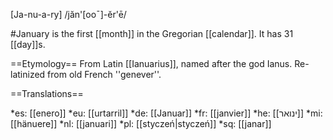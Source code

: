 [Ja-nu-a-ry] /jăn'[ooˉ]-ĕr'ē/

#January is the first [[month]] in the Gregorian [[calendar]]. It has 31 [[day]]s.

==Etymology==
From Latin [[Ianuarius]], named after the god Ianus. Re-latinized from old French ''genever''.

==Translations==

*es: [[enero]]
*eu: [[urtarril]]
*de: [[Januar]]
*fr: [[janvier]]
*he: [[ינואר]]
*mi: [[hänuere]]
*nl: [[januari]]
*pl: [[styczeń|stycze&#324;]]
*sq: [[janar]]
